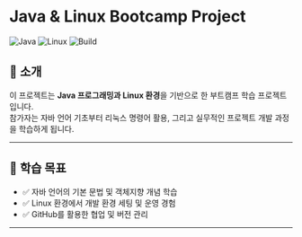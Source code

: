# Java & Linux Bootcamp Project

![Java](https://img.shields.io/badge/Java-17-orange?logo=java)
![Linux](https://img.shields.io/badge/Linux-Ubuntu-green?logo=linux)
![Build](https://img.shields.io/badge/build-passing-brightgreen)

## 📖 소개
이 프로젝트는 **Java 프로그래밍과 Linux 환경**을 기반으로 한 부트캠프 학습 프로젝트입니다.  
참가자는 자바 언어 기초부터 리눅스 명령어 활용, 그리고 실무적인 프로젝트 개발 과정을 학습하게 됩니다.

---

## 🎯 학습 목표
- ✅ 자바 언어의 기본 문법 및 객체지향 개념 학습
- ✅ Linux 환경에서 개발 환경 세팅 및 운영 경험
- ✅ GitHub를 활용한 협업 및 버전 관리

---
